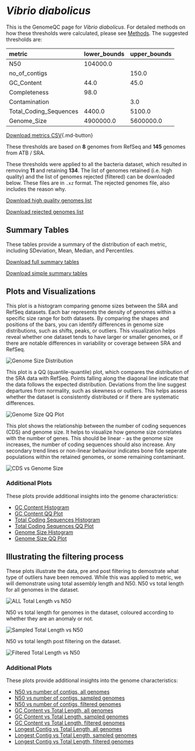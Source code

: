 # *Vibrio diabolicus*

This is the GenomeQC page for *Vibrio diabolicus*. For detailed methods on how these thresholds were calculated, please see [Methods](../../methods.md).
The suggested thresholds are: 

| metric                 | lower_bounds   | upper_bounds   |
|:-----------------------|:---------------|:---------------|
| N50                    | 104000.0       |                |
| no_of_contigs          |                | 150.0          |
| GC_Content             | 44.0           | 45.0           |
| Completeness           | 98.0           |                |
| Contamination          |                | 3.0            |
| Total_Coding_Sequences | 4400.0         | 5100.0         |
| Genome_Size            | 4900000.0      | 5600000.0      |

[Download metrics CSV](Vibrio_diabolicus_metrics.csv){.md-button}


These thresholds are based on **8** genomes from RefSeq and **145** genomes from ATB / SRA.

These thresholds were applied to all the bacteria dataset, which resulted in removing **11** and retaining **134**.
The list of genomes retained (i.e. high quality) and the list of genomes rejected (filtered) can be downloaded below. These files are in `.xz` format. The rejected genomes file, also includes the reason why.

[Download high quality genomes list](Vibrio_diabolicus_high_quality_genomes.csv.xz)


[Download rejected genomes list](Vibrio_diabolicus_filtered_out_genomes.csv.xz)



## Summary Tables
These tables provide a summary of the distribution of each metric, including SDeviation, Mean, Median, and Percentiles.

[Download full summary tables](summary.csv)

[Download simple summary tables](selected_summary.csv)

## Plots and Visualizations

This plot is a histogram comparing genome sizes between the SRA and RefSeq datasets. Each bar represents the density of genomes within a specific size range for both datasets. By comparing the shapes and positions of the bars, you can identify differences in genome size distributions, such as shifts, peaks, or outliers. This visualization helps reveal whether one dataset tends to have larger or smaller genomes, or if there are notable differences in variability or coverage between SRA and RefSeq.

![Genome Size Distribution](Genome_Size_refseq_histogram_kde.png)

This plot is a QQ (quantile-quantile) plot, which compares the distribution of the SRA data with RefSeq. Points falling along the diagonal line indicate that the data follows the expected distribution. Deviations from the line suggest departures from normality, such as skewness or outliers. This helps assess whether the dataset is consistently distributed or if there are systematic differences.

![Genome Size QQ Plot](Genome_Size_refseq_qqplot.png)

This plot shows the relationship between the number of coding sequences (CDS) and genome size. It helps to visualize how genome size correlates with the number of genes. This should be linear - as the genome size increases, the number of coding sequences should also increase. Any secondary trend lines or non-linear behaviour indicates bone fide seperate populations within the retained genomes, or some remaining contaminant. 

![CDS vs Genome Size](Vibrio_diabolicus_CDS_vs_Genome_Size.png)

### Additional Plots

These plots provide additional insights into the genome characteristics:

- [GC Content Histogram](GC_Content_refseq_histogram_kde.png)
- [GC Content QQ Plot](GC_Content_refseq_qqplot.png)
- [Total Coding Sequences Histogram](Total_Coding_Sequences_refseq_histogram_kde.png)
- [Total Coding Sequences QQ Plot](Total_Coding_Sequences_refseq_qqplot.png)
- [Genome Size Histogram](Genome_Size_refseq_histogram_kde.png)
- [Genome Size QQ Plot](Genome_Size_refseq_qqplot.png)
## Illustrating the filtering process
These plots illustrate the data, pre and post filtering to demostrate what type of outliers have been removed. While this was applied to metric, we will demonstrate using total assembly length and N50.
N50 vs total length for all genomes in the dataset.

![ALL Total Length vs N50](Vibrio_diabolicus_all_total_length_N50.png)

N50 vs total length for genomes in the dataset, coloured according to whether they are an anomaly or not.

![Sampled Total Length vs N50](Vibrio_diabolicus_sample_total_length_N50.png)

N50 vs total length post filtering on the dataset.

![Filtered Total Length vs N50](Vibrio_diabolicus_filt_total_length_N50.png)

### Additional Plots

These plots provide additional insights into the genome characteristics:

- [N50 vs number of contigs, all genomes](Vibrio_diabolicus_all_N50_number.png)
- [N50 vs number of contigs, sampled genomes](Vibrio_diabolicus_sample_N50_number.png)
- [N50 vs number of contigs, filtered genomes](Vibrio_diabolicus_filt_N50_number.png)
- [GC Content vs Total Length, all genomes](Vibrio_diabolicus_all_total_length_GC_Content.png)
- [GC Content vs Total Length, sampled genomes](Vibrio_diabolicus_sample_total_length_GC_Content.png)
- [GC Content vs Total Length, filtered genomes](Vibrio_diabolicus_filt_total_length_GC_Content.png)
- [Longest Contig vs Total Length, all genomes](Vibrio_diabolicus_all_total_length_longest.png)
- [Longest Contig vs Total Length, sampled genomes](Vibrio_diabolicus_sample_total_length_longest.png)
- [Longest Contig vs Total Length, filtered genomes](Vibrio_diabolicus_filt_total_length_longest.png)
